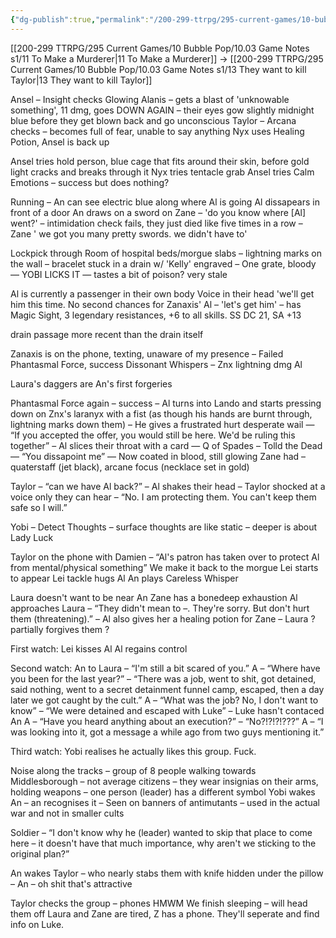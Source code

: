 ```yaml
---
{"dg-publish":true,"permalink":"/200-299-ttrpg/295-current-games/10-bubble-pop/10-03-game-notes-s1/12-things-are-coming-together/"}
---
```



[[200-299 TTRPG/295 Current Games/10 Bubble Pop/10.03 Game Notes s1/11 To Make a Murderer\|11 To Make a Murderer]] -> [[200-299 TTRPG/295 Current Games/10 Bubble Pop/10.03 Game Notes s1/13 They want to kill Taylor\|13 They want to kill Taylor]]

Ansel – Insight checks Glowing Alanis – gets a blast of 'unknowable something', 11 dmg, goes DOWN AGAIN – their eyes gow slightly midnight blue before they get blown back and go unconscious Taylor – Arcana checks – becomes full of fear, unable to say anything Nyx uses Healing Potion, Ansel is back up

Ansel tries hold person, blue cage that fits around their skin, before gold light cracks and breaks through it Nyx tries tentacle grab Ansel tries Calm Emotions – success but does nothing?

Running – An can see electric blue along where Al is going Al dissapears in front of a door An draws on a sword on Zane – 'do you know where [Al] went?' – intimidation check fails, they just died like five times in a row – Zane ' we got you many pretty swords. we didn't have to'

Lockpick through Room of hospital beds/morgue slabs – lightning marks on the wall – bracelet stuck in a drain w/ 'Kelly' engraved – One grate, bloody — YOBI LICKS IT — tastes a bit of poison? very stale

Al is currently a passenger in their own body Voice in their head 'we'll get him this time. No second chances for Zanaxis' Al – 'let's get him' – has Magic Sight, 3 legendary resistances, +6 to all skills. SS DC 21, SA +13

drain passage more recent than the drain itself

Zanaxis is on the phone, texting, unaware of my presence – Failed Phantasmal Force, success Dissonant Whispers – Znx lightning dmg Al

Laura's daggers are An's first forgeries

Phantasmal Force again – success – Al turns into Lando and starts pressing down on Znx's laranyx with a fist (as though his hands are burnt through, lightning marks down them) – He gives a frustrated hurt desperate wail — “If you accepted the offer, you would still be here. We'd be ruling this together” – Al slices their throat with a card — Q of Spades – Tolld the Dead — “You dissapoint me” — Now coated in blood, still glowing Zane had – quaterstaff (jet black), arcane focus (necklace set in gold)

Taylor – “can we have Al back?” – Al shakes their head – Taylor shocked at a voice only they can hear – “No. I am protecting them. You can't keep them safe so I will.”

Yobi – Detect Thoughts – surface thoughts are like static – deeper is about Lady Luck

Taylor on the phone with Damien – “Al's patron has taken over to protect Al from mental/physical something” We make it back to the morgue Lei starts to appear Lei tackle hugs Al An plays Careless Whisper

Laura doesn't want to be near An Zane has a bonedeep exhaustion Al approaches Laura – “They didn't mean to –. They're sorry. But don't hurt them (threatening).” – Al also gives her a healing potion for Zane – Laura ? partially forgives them ?

First watch: Lei kisses Al Al regains control

Second watch: An to Laura – “I'm still a bit scared of you.” A – “Where have you been for the last year?” – “There was a job, went to shit, got detained, said nothing, went to a secret detainment funnel camp, escaped, then a day later we got caught by the cult.” A – “What was the job? No, I don't want to know” – “We were detained and escaped with Luke” – Luke hasn't contaced An A – “Have you heard anything about an execution?” – “No?!?!?!???” A – “I was looking into it, got a message a while ago from two guys mentioning it.”

Third watch: Yobi realises he actually likes this group. Fuck.

Noise along the tracks – group of 8 people walking towards Middlesborough – not average citizens – they wear insignias on their arms, holding weapons – one person (leader) has a different symbol Yobi wakes An – an recognises it – Seen on banners of antimutants – used in the actual war and not in smaller cults

Soldier – “I don't know why he (leader) wanted to skip that place to come here – it doesn't have that much importance, why aren't we sticking to the original plan?”

An wakes Taylor – who nearly stabs them with knife hidden under the pillow – An – oh shit that's attractive

Taylor checks the group – phones HMWM We finish sleeping – will head them off Laura and Zane are tired, Z has a phone. They'll seperate and find info on Luke.
